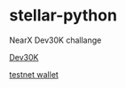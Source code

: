 # stellar-python

NearX Dev30K challange

[Dev30K](https://github.com/nrxschool/dev30k)

[testnet wallet](https://stellar.expert/explorer/testnet/account/GALXZZM7K62IJRAI3ECBWNNMF577LDDXWHTTNSZEJI77D3KJGZ7Z3WUG)
